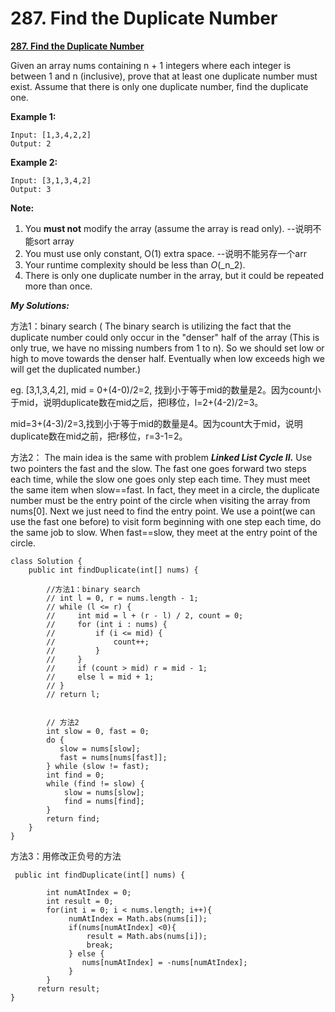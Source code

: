 # 287. Find the Duplicate Number

[ **287. Find the Duplicate Number**](https://leetcode.com/problems/find-the-duplicate-number/description/)

Given an array nums containing n + 1 integers where each integer is between 1 and n \(inclusive\), prove that at least one duplicate number must exist. Assume that there is only one duplicate number, find the duplicate one.

**Example 1:**

```text
Input: [1,3,4,2,2]
Output: 2
```

**Example 2:**

```text
Input: [3,1,3,4,2]
Output: 3
```

**Note:**

1. You **must not** modify the array \(assume the array is read only\). --说明不能sort array
2. You must use only constant, O\(1\) extra space. --说明不能另存一个arr
3. Your runtime complexity should be less than _O_\(_n_2\).
4. There is only one duplicate number in the array, but it could be repeated more than once.

_**My Solutions:**_

方法1：binary search  \( The binary search is utilizing the fact that the duplicate number could only occur in the "denser" half of the array \(This is only true, we have no missing numbers from 1 to n\). So we should set low or high to move towards the denser half. Eventually when low exceeds high we will get the duplicated number.\)

eg. \[3,1,3,4,2\], mid = 0+\(4-0\)/2=2, 找到小于等于mid的数量是2。因为count小于mid，说明duplicate数在mid之后，把l移位，l=2+\(4-2\)/2=3。

mid=3+\(4-3\)/2=3,找到小于等于mid的数量是4。因为count大于mid，说明duplicate数在mid之前，把r移位，r=3-1=2。

方法2： The main idea is the same with problem _**Linked List Cycle II.**_ Use two pointers the fast and the slow. The fast one goes forward two steps each time, while the slow one goes only step each time. They must meet the same item when slow==fast. In fact, they meet in a circle, the duplicate number must be the entry point of the circle when visiting the array from nums\[0\]. Next we just need to find the entry point. We use a point\(we can use the fast one before\) to visit form beginning with one step each time, do the same job to slow. When fast==slow, they meet at the entry point of the circle. 

```text
class Solution {
    public int findDuplicate(int[] nums) {
        
        //方法1：binary search
        // int l = 0, r = nums.length - 1;
        // while (l <= r) {
        //     int mid = l + (r - l) / 2, count = 0;
        //     for (int i : nums) {
        //         if (i <= mid) {
        //             count++;
        //         }
        //     }
        //     if (count > mid) r = mid - 1;
        //     else l = mid + 1;
        // }
        // return l;
        
        
        // 方法2
        int slow = 0, fast = 0;
        do {
           slow = nums[slow];
           fast = nums[nums[fast]];
        } while (slow != fast);
        int find = 0;
        while (find != slow) {
            slow = nums[slow];
            find = nums[find];
        }
        return find;
    }
}
```

方法3：用修改正负号的方法

```text
 public int findDuplicate(int[] nums) {
        
        int numAtIndex = 0;
        int result = 0;
        for(int i = 0; i < nums.length; i++){
             numAtIndex = Math.abs(nums[i]);
             if(nums[numAtIndex] <0){
                 result = Math.abs(nums[i]);
                 break;
             } else {
                nums[numAtIndex] = -nums[numAtIndex];     
             }
        }       
      return result;               
}
```

